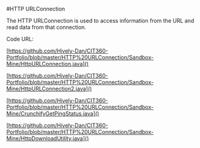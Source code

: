 #HTTP URLConnection

The HTTP URLConnection is used to access information from the URL and read data from that connection.

Code URL:

[https://github.com/Hively-Dan/CIT360-Portfolio/blob/master/HTTP%20URLConnection/Sandbox-Mine/HttpURLConnection.java]()

[https://github.com/Hively-Dan/CIT360-Portfolio/blob/master/HTTP%20URLConnection/Sandbox-Mine/HttpURLConnection2.java]()

[https://github.com/Hively-Dan/CIT360-Portfolio/blob/master/HTTP%20URLConnection/Sandbox-Mine/CrunchifyGetPingStatus.java]()

[https://github.com/Hively-Dan/CIT360-Portfolio/blob/master/HTTP%20URLConnection/Sandbox-Mine/HttpDownloadUtility.java]()
